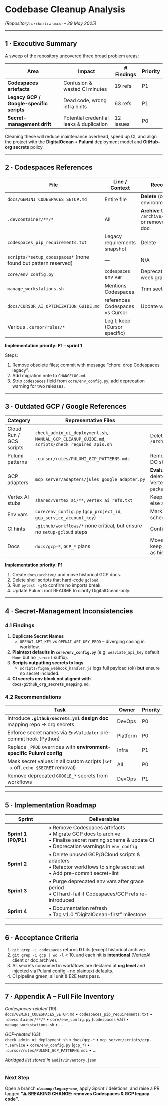 # Codebase Cleanup Analysis  
*(Repository: `orchestra-main` – 29 May 2025)*  

---

## 1 · Executive Summary
A sweep of the repository uncovered three broad problem areas:

| Area | Impact | # Findings | Priority |
|------|--------|-----------|----------|
| **Codespaces artefacts** | Confusion & wasted CI minutes | 19 refs | P1 |
| **Legacy GCP / Google-specific scripts** | Dead code, wrong infra hints | 63 refs | P1 |
| **Secret-management drift** | Potential credential leaks & duplication | 12 issues | P0 |

Cleaning these will reduce maintenance overhead, speed up CI, and align the project with the **DigitalOcean + Pulumi** deployment model and **GitHub-org secrets** policy.

---

## 2 · Codespaces References

| File | Line / Context | Recommended Action |
|------|----------------|--------------------|
| `docs/GEMINI_CODESPACES_SETUP.md` | Entire file | **Delete** (obsolete dev-environment guide) |
| `.devcontainer/**/*` | All | **Archive** to `/archive/devcontainer_legacy/` or remove; switch to Cursor doc |
| `codespaces_pip_requirements.txt` | Legacy requirements snapshot | Delete |
| `scripts/*setup_codespaces*` (none found but pattern reserved) | — | N/A |
| `core/env_config.py` | `codespaces` env var | Deprecate & remove after 2-week grace period |
| `manage_workstations.sh` | Mentions Codespaces | Trim section |
| `docs/CURSOR_AI_OPTIMIZATION_GUIDE.md` | references Codespaces vs Cursor | Update wording |
| Various `.cursor/rules/*` | Legit; keep (Cursor specific) |

**Implementation priority: P1 – sprint 1**

Steps:
1. Remove obsolete files; commit with message “chore: drop Codespaces legacy”.
2. Add migration note to `CHANGELOG.md`.
3. Strip `codespaces` field from `core/env_config.py`; add deprecation warning for two releases.

---

## 3 · Outdated GCP / Google References

| Category | Representative Files | Action |
|----------|---------------------|--------|
| Cloud Run / GCS scripts | `check_admin_ui_deployment.sh`, `MANUAL_GCP_CLEANUP_GUIDE.md`, `scripts/check_required_apis.sh` | Delete or move to `/archive/gcp_legacy/` |
| Pulumi patterns | `.cursor/rules/PULUMI_GCP_PATTERNS.mdc` | Remove (conflicts with DO stack) |
| GCP adapters | `mcp_server/adapters/jules_google_adapter.py` | **Evaluate**: if unused ⇒ delete; if used for VertexAI, move under `packages/vertex_client`. |
| Vertex AI stubs | `shared/vertex_ai/**`, `vertex_ai_refs.txt` | Keep if actively used, else archive. |
| Env vars | `core/env_config.py` (`gcp_project_id`, `gcp_service_account_key`) | Mark `deprecated=True`, schedule removal |
| CI hints | `.github/workflows/*` none critical, but ensure no `setup-gcloud` steps | Confirm & purge |
| Docs | `docs/gcp-*`, `GCP_*` plans | Move to doc archive; keep MANUAL cleanup as historical reference |

**Implementation priority: P1**

1. Create `docs/archive/` and move historical GCP docs.
2. Delete shell scripts that hard-code `gcloud`.
3. Run `pytest -q` to confirm no imports break.
4. Update Pulumi root README to clarify DigitalOcean-only.

---

## 4 · Secret-Management Inconsistencies

### 4.1 Findings
1. **Duplicate Secret Names**  
   - `OPENAI_API_KEY` vs `OPENAI_API_KEY_PROD` – diverging casing in workflow.
2. **Plaintext defaults in `core/env_config.py`** (e.g. `weaviate_api_key` default `None` but no `_secret` suffix).
3. **Scripts outputting secrets to logs**  
   - `scripts/figma_webhook_handler.js` logs full payload (ok) **but** ensure no secret included.
4. **CI secrets env block not aligned with `docs/github_org_secrets_mapping.md`**.

### 4.2 Recommendations
| Task | Owner | Priority |
|------|-------|----------|
| Introduce **`.github/secrets.yml` design doc** mapping repo → org secrets | DevOps | P0 |
| Enforce secret names via `EnvValidator` pre-commit hook (Python) | Platform | P0 |
| Replace `_PROD` overrides with **environment-specific Pulumi config** | Infra | P1 |
| Mask secret values in all custom scripts (`set -x` off, `echo $SECRET` removal) | All | P0 |
| Remove deprecated `GOOGLE_*` secrets from workflows | DevOps | P1 |

---

## 5 · Implementation Roadmap

| Sprint | Deliverables |
|--------|--------------|
| **Sprint 1 (P0/P1)** | • Remove Codespaces artefacts<br>• Migrate GCP docs to archive<br>• Finalise secret naming schema & update CI<br>• Deprecation warnings in `env_config` |
| **Sprint 2** | • Delete unused GCP/GCloud scripts & adapters<br>• Refactor workflows to single secret set<br>• Add pre-commit secret-lint |
| **Sprint 3** | • Purge deprecated env vars after grace period<br>• CI hard-fail if Codespaces/GCP refs re-introduced |
| **Sprint 4** | • Documentation refresh<br>• Tag v1.0 “DigitalOcean-first” milestone |

---

## 6 · Acceptance Criteria

1. `git grep -i codespaces` returns **0** hits (except historical archive).
2. `git grep -i gcp | wc -l` < 10, and each hit is **intentional** (VertexAI client or doc archive).
3. All secrets consumed in workflows are declared at **org level** and injected via Pulumi config – no plaintext defaults.
4. CI pipeline green; all unit & E2E tests pass.

---

## 7 · Appendix A – Full File Inventory

*Codespaces-related* (19):  
`docs/GEMINI_CODESPACES_SETUP.md` • `codespaces_pip_requirements.txt` • `.devcontainer/**/*` • `core/env_config.py` (`codespaces` var) • `manage_workstations.sh` • …

*GCP-related* (63):  
`check_admin_ui_deployment.sh` • `docs/gcp-*` • `mcp_server/scripts/gcp-*.service` • `core/env_config.py` (`gcp_*`) • `.cursor/rules/PULUMI_GCP_PATTERNS.mdc` • …

*Abridged list stored in* `audit/inventory.json`.

---

### Next Step

Open a branch **`cleanup/legacy-env`**, apply *Sprint 1* deletions, and raise a PR tagged **“⚠ BREAKING CHANGE: removes Codespaces & GCP legacy code”**.

